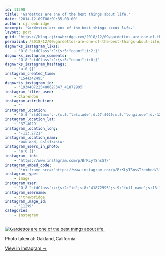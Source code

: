 ```yaml
---
id: 11298
title: 'Gardettos are one of the best things about life.'
date: '2018-12-09T00:01:35-08:00'
author: cjtrowbridge
excerpt: 'Gardettos are one of the best things about life.'
layout: post
guid: 'https://blog.cjtrowbridge.com/2018/12/09/gardettos-are-one-of-the-best-things-about-life/'
permalink: /2018/12/09/gardettos-are-one-of-the-best-things-about-life/
dsgnwrks_instagram_likes:
    - 'O:8:"stdClass":1:{s:5:"count";i:2;}'
dsgnwrks_instagram_comments:
    - 'O:8:"stdClass":1:{s:5:"count";i:0;}'
dsgnwrks_instagram_hashtags:
    - 'a:0:{}'
instagram_created_time:
    - '1544342495'
dsgnwrks_instagram_id:
    - '1930407225480627347_41872995'
instagram_filter_used:
    - Clarendon
instagram_attribution:
    - ''
instagram_location:
    - 'O:8:"stdClass":4:{s:8:"latitude";d:37.8029;s:9:"longitude";d:-122.2721;s:4:"name";s:19:"Oakland, California";s:2:"id";i:213051194;}'
instagram_location_lat:
    - '37.8029'
instagram_location_long:
    - '-122.2721'
instagram_location_name:
    - 'Oakland, California'
instagram_users_in_photo:
    - 'a:0:{}'
instagram_link:
    - 'https://www.instagram.com/p/BrKLyTSnsST/'
instagram_embed_code:
    - "\n<iframe src=\"https://www.instagram.com/p/BrKLyTSnsST/embed/\" width=\"612\" height=\"710\" frameborder=\"0\" scrolling=\"no\" allowtransparency=\"true\" class=\"insta-image-embed\"></iframe>\n"
instagram_type:
    - image
instagram_user:
    - 'O:8:"stdClass":4:{s:2:"id";s:8:"41872995";s:9:"full_name";s:13:"CJ Trowbridge";s:15:"profile_picture";s:174:"https://scontent.cdninstagram.com/vp/b8a5a5caf666e95e6d6d0561065ba8f0/5CA6071C/t51.2885-19/s150x150/13724650_1188772791164794_142557231_a.jpg?_nc_ht=scontent.cdninstagram.com";s:8:"username";s:12:"cjtrowbridge";}'
instagram_username:
    - cjtrowbridge
instagram_image_id:
    - '11299'
categories:
    - Instagram
---
```


[![Gardettos are one of the best things about life.](https://blog.cjtrowbridge.com/wp-content/uploads/2018/12/gardettos-are-one-of-the-1-1.jpg)](https://www.instagram.com/p/BrKLyTSnsST/)

Photo taken at: Oakland, California

[View in Instagram ⇒](https://www.instagram.com/p/BrKLyTSnsST/)